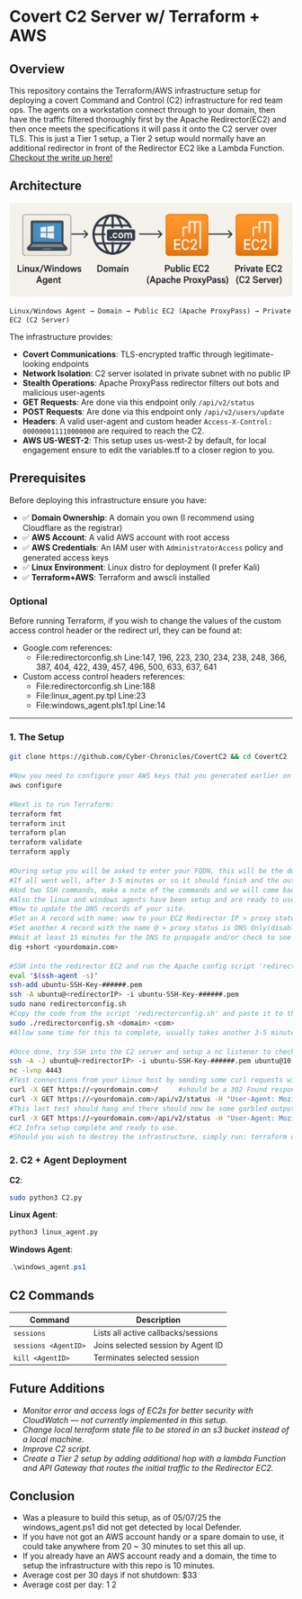 # Covert C2 Server w/ Terraform + AWS

## Overview

This repository contains the Terraform/AWS infrastructure setup for deploying a covert Command and Control (C2) infrastructure for red team ops. 
The agents on a workstation connect through to your domain, then have the traffic filtered thoroughly first by the Apache Redirector(EC2) and then once meets the specifications it will pass it onto the C2 server over TLS. This is just a Tier 1 setup, a Tier 2 setup would normally have an additional redirector in front of the Redirector EC2 like a Lambda Function.
[Checkout the write up here!](https://cyberchronicles.org/posts/5/)

## Architecture
![architecture diagram](/architecture.png)
```
Linux/Windows Agent → Domain → Public EC2 (Apache ProxyPass) → Private EC2 (C2 Server)
```

The infrastructure provides:
- **Covert Communications**: TLS-encrypted traffic through legitimate-looking endpoints
- **Network Isolation**: C2 server isolated in private subnet with no public IP
- **Stealth Operations**: Apache ProxyPass redirector filters out bots and malicious user-agents
- **GET Requests**: Are done via this endpoint only `/api/v2/status`
- **POST Requests**: Are done via this endpoint only `/api/v2/users/update`
- **Headers**: A valid user-agent and custom header `Access-X-Control: 000000011110000000` are required to reach the C2.
- **AWS US-WEST-2**: This setup uses us-west-2 by default, for local engagement ensure to edit the variables.tf to a closer region to you.
  
## Prerequisites

Before deploying this infrastructure ensure you have:

- ✅ **Domain Ownership**: A domain you own (I recommend using Cloudflare as the registrar)
- ✅ **AWS Account**: A valid AWS account with root access
- ✅ **AWS Credentials**: An IAM user with `AdministratorAccess` policy and generated access keys
- ✅ **Linux Environment**: Linux distro for deployment (I prefer Kali)
- ✅ **Terraform+AWS**: Terraform and awscli installed

### Optional
      
Before running Terraform, if you wish to change the values of the custom access control header or the redirect url, they can be found at:
- Google.com references:
    - File:redirectorconfig.sh Line:147, 196, 223, 230, 234, 238, 248, 366, 387, 404, 422, 439, 457, 496, 500, 633, 637, 641
- Custom access control headers references:
    - File:redirectorconfig.sh Line:188
    - File:linux_agent.py.tpl Line:23
    - File:windows_agent.pls1.tpl Line:14

---

### 1. The Setup

```bash
git clone https://github.com/Cyber-Chronicles/CovertC2 && cd CovertC2

#Now you need to configure your AWS keys that you generated earlier on your Linux host, (ensure awscli is installed):
aws configure

#Next is to run Terraform:
terraform fmt
terraform init
terraform plan
terraform validate
terraform apply

#During setup you will be asked to enter your FQDN, this will be the domain you own, like example.com.
#If all went well, after 3-5 minutes or so it should finish and the output should be a public IP of the Redirector, a private IP of the C2,
#And two SSH commands, make a note of the commands and we will come back to them later.
#Also the linux and windows agents have been setup and are ready to use, found in the repo folder after running terraform apply. You can safely delete the .tpl files now.
#Now to update the DNS records of your site.
#Set an A record with name: www to your EC2 Redirector IP > proxy status is DNS Only(disabled/off) 
#Set another A record with the name @ > proxy status is DNS Only(disabled/off). 
#Wait at least 15 minutes for the DNS to propagate and/or check to see if it points to new IP yet:
dig +short <yourdomain.com> 

#SSH into the redirector EC2 and run the Apache config script 'redirectorconfig.sh', ensure you change the file name ###### to whats in your directory.
eval "$(ssh-agent -s)"
ssh-add ubuntu-SSH-Key-######.pem 
ssh -A ubuntu@<redirectorIP> -i ubuntu-SSH-Key-######.pem 
sudo nano redirectorconfig.sh
#Copy the code from the script 'redirectorconfig.sh' and paste it to this file on the Redirect server, then run it using your Root Domain and TLD, (ie sudo ./redirectorconfig.sh example com):
sudo ./redirectorconfig.sh <domain> <com>
#Allow some time for this to complete, usually takes another 3-5 minutes. Don't touch it until you see "[+] Successfully commented duplicate VirtualHost blocks after first SSL config in /etc/apache2/sites-available/########-le-ssl.conf".

#Once done, try SSH into the C2 server and setup a nc listener to check its working: 
ssh -A -J ubuntu@<redirectorIP> -i ubuntu-SSH-Key-######.pem ubuntu@10.10.1.204
nc -lvnp 4443
#Test connections from your Linux host by sending some curl requests with and without headers to make sure they are handled properly with redirects.
curl -X GET https://<yourdomain.com>/     #should be a 302 Found response~
curl -X GET https://<yourdomain.com>/api/v2/status -H "User-Agent: Mozilla/5.0 (Windows NT 10.0; Win64; x64) AppleWebKit/537.36 (KHTML, like Gecko) Chrome/120.0.0.0 Safari/537.36"    #should be a 302 Found response~
#This last test should hang and there should now be some garbled output from the nc listener on the C2, it looks like this because its encrypted TLS traffic using a basic HTTP listener.
curl -X GET https://<yourdomain.com>/api/v2/status -H "User-Agent: Mozilla/5.0 (Windows NT 10.0; Win64; x64) AppleWebKit/537.36 (KHTML, like Gecko) Chrome/120.0.0.0 Safari/537.36" -H "Access-X-Control: 000000011110000000"    #should hang with a response on the C2
#C2 Infra setup complete and ready to use.
#Should you wish to destroy the infrastructure, simply run: terraform destroy
```

### 2. C2 + Agent Deployment
**C2**:
```bash
sudo python3 C2.py
```

**Linux Agent**:
```bash
python3 linux_agent.py
```

**Windows Agent**:
```powershell
.\windows_agent.ps1
```

## C2 Commands

| Command | Description |
|---------|-------------|
| `sessions` | Lists all active callbacks/sessions |
| `sessions <AgentID>` | Joins selected session by Agent ID |
| `kill <AgentID>` | Terminates selected session |

## Future Additions
- *Monitor error and access logs of EC2s for better security with CloudWatch — not currently implemented in this setup.*
- *Change local terraform state file to be stored in an s3 bucket instead of a local machine.*
- *Improve C2 script.*
- *Create a Tier 2 setup by adding additional hop with a lambda Function and API Gateway that routes the initial traffic to the Redirector EC2.*

## Conclusion
- Was a pleasure to build this setup, as of 05/07/25 the windows_agent.ps1 did not get detected by local Defender.
- If you have not got an AWS account handy or a spare domain to use, it could take anywhere from 20 ~ 30 minutes to set this all up.
- If you already have an AWS account ready and a domain, the time to setup the infrastructure with this repo is 10 minutes.
- Average cost per 30 days if not shutdown: $33
- Average cost per day: $1~$2
```
